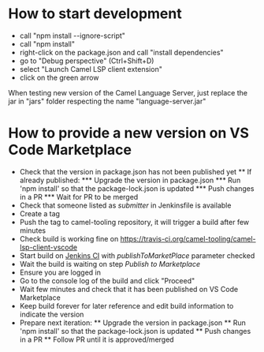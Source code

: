 # How to start development

- call "npm install --ignore-script"
- call "npm install"
- right-click on the package.json and call "install dependencies"
- go to "Debug perspective" (Ctrl+Shift+D)
- select "Launch Camel LSP client extension"
- click on the green arrow

When testing new version of the Camel Language Server, just replace the jar in "jars" folder respecting the name "language-server.jar"

# How to provide a new version on VS Code Marketplace

* Check that the version in package.json has not been published yet
** If already published:
*** Upgrade the version in package.json
*** Run 'npm install' so that the package-lock.json is updated
*** Push changes in a PR
*** Wait for PR to be merged
* Check that someone listed as _submitter_ in Jenkinsfile is available
* Create a tag
* Push the tag to camel-tooling repository, it will trigger a build after few minutes
* Check build is working fine on https://travis-ci.org/camel-tooling/camel-lsp-client-vscode
* Start build on [Jenkins CI](https://dev-platform-jenkins.rhev-ci-vms.eng.rdu2.redhat.com/view/VS%20Code/job/vscode-atlasmap-release) with _publishToMarketPlace_ parameter checked
* Wait the build is waiting on step _Publish to Marketplace_
* Ensure you are logged in
* Go to the console log of the build and click "Proceed"
* Wait few minutes and check that it has been published on VS Code Marketplace
* Keep build forever for later reference and edit build information to indicate the version
* Prepare next iteration:
** Upgrade the version in package.json
** Run 'npm install' so that the package-lock.json is updated
** Push changes in a PR
** Follow PR until it is approved/merged